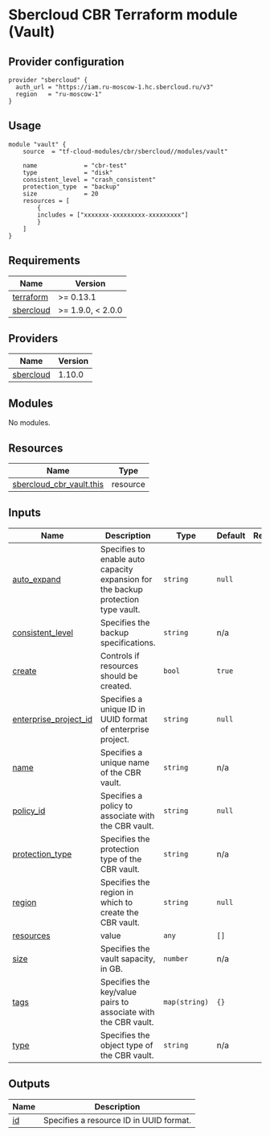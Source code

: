 # Sbercloud CBR Terraform module (Vault)

## Provider configuration
```hcl
provider "sbercloud" {
  auth_url = "https://iam.ru-moscow-1.hc.sbercloud.ru/v3"
  region   = "ru-moscow-1"
}
```

## Usage
```hcl
module "vault" {
    source  = "tf-cloud-modules/cbr/sbercloud//modules/vault"

    name             = "cbr-test"
    type             = "disk"
    consistent_level = "crash_consistent"
    protection_type  = "backup"
    size             = 20
    resources = [
        {
        includes = ["xxxxxxx-xxxxxxxxx-xxxxxxxxx"]
        }
    ]
}
```

<!-- BEGIN_TF_DOCS -->
## Requirements

| Name | Version |
|------|---------|
| <a name="requirement_terraform"></a> [terraform](#requirement\_terraform) | >= 0.13.1 |
| <a name="requirement_sbercloud"></a> [sbercloud](#requirement\_sbercloud) | >= 1.9.0, < 2.0.0 |

## Providers

| Name | Version |
|------|---------|
| <a name="provider_sbercloud"></a> [sbercloud](#provider\_sbercloud) | 1.10.0 |

## Modules

No modules.

## Resources

| Name | Type |
|------|------|
| [sbercloud_cbr_vault.this](https://registry.terraform.io/providers/sbercloud-terraform/sbercloud/latest/docs/resources/cbr_vault) | resource |

## Inputs

| Name | Description | Type | Default | Required |
|------|-------------|------|---------|:--------:|
| <a name="input_auto_expand"></a> [auto\_expand](#input\_auto\_expand) | Specifies to enable auto capacity expansion for the backup protection type vault. | `string` | `null` | no |
| <a name="input_consistent_level"></a> [consistent\_level](#input\_consistent\_level) | Specifies the backup specifications. | `string` | n/a | yes |
| <a name="input_create"></a> [create](#input\_create) | Controls if resources should be created. | `bool` | `true` | no |
| <a name="input_enterprise_project_id"></a> [enterprise\_project\_id](#input\_enterprise\_project\_id) | Specifies a unique ID in UUID format of enterprise project. | `string` | `null` | no |
| <a name="input_name"></a> [name](#input\_name) | Specifies a unique name of the CBR vault. | `string` | n/a | yes |
| <a name="input_policy_id"></a> [policy\_id](#input\_policy\_id) | Specifies a policy to associate with the CBR vault. | `string` | `null` | no |
| <a name="input_protection_type"></a> [protection\_type](#input\_protection\_type) | Specifies the protection type of the CBR vault. | `string` | n/a | yes |
| <a name="input_region"></a> [region](#input\_region) | Specifies the region in which to create the CBR vault. | `string` | `null` | no |
| <a name="input_resources"></a> [resources](#input\_resources) | value | `any` | `[]` | no |
| <a name="input_size"></a> [size](#input\_size) | Specifies the vault sapacity, in GB. | `number` | n/a | yes |
| <a name="input_tags"></a> [tags](#input\_tags) | Specifies the key/value pairs to associate with the CBR vault. | `map(string)` | `{}` | no |
| <a name="input_type"></a> [type](#input\_type) | Specifies the object type of the CBR vault. | `string` | n/a | yes |

## Outputs

| Name | Description |
|------|-------------|
| <a name="output_id"></a> [id](#output\_id) | Specifies a resource ID in UUID format. |
<!-- END_TF_DOCS -->